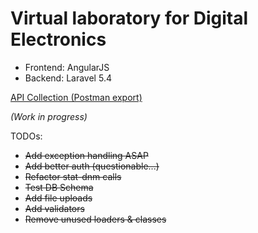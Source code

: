 # Virtual laboratory for Digital Electronics


* Frontend: AngularJS
* Backend: Laravel 5.4


[API Collection (Postman export)](https://github.com/l3xq/de-virtual-lab/blob/master/documentation/api_postman_collection/API_Postman_export.json)


_(Work in progress)_


TODOs:


+ ~~Add exception handling ASAP~~
+ ~~Add better auth (questionable...)~~
+ ~~Refactor stat-dnm calls~~
+ ~~Test DB Schema~~
+ ~~Add file uploads~~
+ ~~Add validators~~
+ ~~Remove unused loaders & classes~~